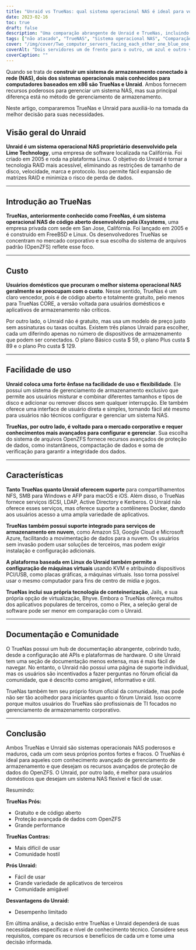 ```yaml
---
title: "Unraid vs TrueNas: qual sistema operacional NAS é ideal para você?"
date: 2023-02-16
toc: true
draft: false
description: "Uma comparação abrangente de Unraid e TrueNas, incluindo sua facilidade de uso, recursos, documentação e comunidade, para ajudar os usuários a tomar uma decisão informada sobre qual sistema operacional NAS é melhor para suas necessidades."
tags: ["não atacado", "TrueNAS", "Sistema operacional NAS", "Comparação", "Facilidade de uso", "Características", "Documentação", "Comunidade", "Código aberto", "Empreendimento", "Proteção de dados", "Desempenho", "Flexibilidade", "Fácil de usar", "Aplicativos de terceiros", "Armazenamento conectado à rede", "Tecnologia RAID", "Gerenciamento de armazenamento", "OpenZFS", "Usuários domésticos", "Modelo de preços", "Armazenamento na núvem", "virtualização", "Central de Documentação", "Fórum da Comunidade", "Proteção Avançada de Dados", "SO NAS maduro", "Especialização Técnica", "Profissionais de TI"]
cover: "/img/cover/Two_computer_servers_facing_each_other_one_blue_one_green.png"
coverAlt: "Dois servidores um de frente para o outro, um azul e outro verde. No lado azul, uma pessoa está usando um capacete e colete de segurança. Do lado verde uma pessoa sentada no sofá."
coverCaption: ""
---
```


Quando se trata de **construir um sistema de armazenamento conectado à rede (NAS), dois dos sistemas operacionais mais conhecidos para computadores baseados em x86 são TrueNas e Unraid**. Ambos fornecem recursos poderosos para gerenciar um sistema NAS, mas sua principal diferença está no método de gerenciamento de armazenamento.

Neste artigo, compararemos TrueNas e Unraid para auxiliá-lo na tomada da melhor decisão para suas necessidades.

## Visão geral do Unraid

**Unraid é um sistema operacional NAS proprietário desenvolvido pela Lime Technology**, uma empresa de software localizada na Califórnia. Foi criado em 2005 e roda na plataforma Linux. O objetivo do Unraid é tornar a tecnologia RAID mais acessível, eliminando as restrições de tamanho de disco, velocidade, marca e protocolo. Isso permite fácil expansão de matrizes RAID e minimiza o risco de perda de dados.

______

## Introdução ao TrueNas

**TrueNas, anteriormente conhecido como FreeNas, é um sistema operacional NAS de código aberto desenvolvido pela iXsystems**, uma empresa privada com sede em San Jose, Califórnia. Foi lançado em 2005 e é construído em FreeBSD e Linux. Os desenvolvedores TrueNas se concentram no mercado corporativo e sua escolha do sistema de arquivos padrão (OpenZFS) reflete esse foco.

______

## Custo

**Usuários domésticos que procuram o melhor sistema operacional NAS geralmente se preocupam com o custo**. Nesse sentido, TrueNas é um claro vencedor, pois é de código aberto e totalmente gratuito, pelo menos para TrueNas CORE, a versão voltada para usuários domésticos e aplicativos de armazenamento não críticos.

Por outro lado, o Unraid não é gratuito, mas usa um modelo de preço justo sem assinaturas ou taxas ocultas. Existem três planos Unraid para escolher, cada um diferindo apenas no número de dispositivos de armazenamento que podem ser conectados. O plano Básico custa $ 59, o plano Plus custa $ 89 e o plano Pro custa $ 129.

______

## Facilidade de uso

**Unraid coloca uma forte ênfase na facilidade de uso e flexibilidade**. Ele possui um sistema de gerenciamento de armazenamento exclusivo que permite aos usuários misturar e combinar diferentes tamanhos e tipos de disco e adicionar ou remover discos sem qualquer interrupção. Ele também oferece uma interface de usuário direta e simples, tornando fácil até mesmo para usuários não técnicos configurar e gerenciar um sistema NAS.

**TrueNas, por outro lado, é voltado para o mercado corporativo e requer conhecimentos mais avançados para configurar e gerenciar**. Sua escolha do sistema de arquivos OpenZFS fornece recursos avançados de proteção de dados, como instantâneos, compactação de dados e soma de verificação para garantir a integridade dos dados.

______

## Características

**Tanto TrueNas quanto Unraid oferecem suporte** para compartilhamentos NFS, SMB para Windows e AFP para macOS e iOS. Além disso, o TrueNas fornece serviços iSCSI, LDAP, Active Directory e Kerberos. O Unraid não oferece esses serviços, mas oferece suporte a contêineres Docker, dando aos usuários acesso a uma ampla variedade de aplicativos.

**TrueNas também possui suporte integrado para serviços de armazenamento em nuvem**, como Amazon S3, Google Cloud e Microsoft Azure, facilitando a movimentação de dados para a nuvem. Os usuários sem invasão podem usar soluções de terceiros, mas podem exigir instalação e configuração adicionais.

**A plataforma baseada em Linux do Unraid também permite a configuração de máquinas virtuais** usando KVM e atribuindo dispositivos PCI/USB, como placas gráficas, a máquinas virtuais. Isso torna possível usar o mesmo computador para fins de centro de mídia e jogos.

**TrueNas inclui sua própria tecnologia de conteinerização**, Jails, e sua própria opção de virtualização, Bhyve. Embora o TrueNas ofereça muitos dos aplicativos populares de terceiros, como o Plex, a seleção geral de software pode ser menor em comparação com o Unraid.

______

## Documentação e Comunidade

O TrueNas possui um hub de documentação abrangente, cobrindo tudo, desde a configuração até APIs e plataformas de hardware. O site Unraid tem uma seção de documentação menos extensa, mas é mais fácil de navegar. No entanto, o Unraid não possui uma página de suporte individual, mas os usuários são incentivados a fazer perguntas no fórum oficial da comunidade, que é descrito como amigável, informativo e útil.

TrueNas também tem seu próprio fórum oficial da comunidade, mas pode não ser tão acolhedor para iniciantes quanto o fórum Unraid. Isso ocorre porque muitos usuários do TrueNas são profissionais de TI focados no gerenciamento de armazenamento corporativo.

______

## Conclusão

Ambos TrueNas e Unraid são sistemas operacionais NAS poderosos e maduros, cada um com seus próprios pontos fortes e fracos. O TrueNas é ideal para aqueles com conhecimento avançado de gerenciamento de armazenamento e que desejam os recursos avançados de proteção de dados do OpenZFS. O Unraid, por outro lado, é melhor para usuários domésticos que desejam um sistema NAS flexível e fácil de usar.

Resumindo:

**TrueNas Prós:**
- Gratuito e de código aberto
- Proteção avançada de dados com OpenZFS
- Grande performance

**TrueNas Contras:**
- Mais difícil de usar
- Comunidade hostil

**Prós Unraid:**
- Fácil de usar
- Grande variedade de aplicativos de terceiros
- Comunidade amigável

**Desvantagens do Unraid:**
- Desempenho limitado

Em última análise, a decisão entre TrueNas e Unraid dependerá de suas necessidades específicas e nível de conhecimento técnico. Considere seus requisitos, compare os recursos e benefícios de cada um e tome uma decisão informada.
